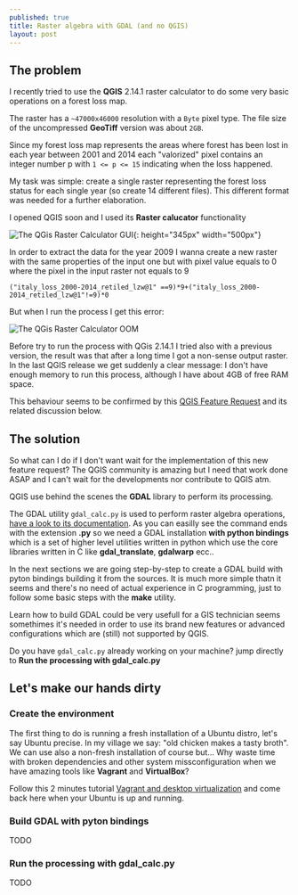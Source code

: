 ```yaml
---
published: true
title: Raster algebra with GDAL (and no QGIS)
layout: post
---
```

## The problem

I recently tried to use the **QGIS** 2.14.1 raster calculator to do some very basic operations on a forest loss map. 

The raster has a `~47000x46000` resolution with a `Byte` pixel type. The file size of the uncompressed **GeoTiff** version was about `2GB`.

Since my forest loss map represents the areas where forest has been lost in each year between 2001 and 2014 each "valorized" pixel contains an integer number p with `1 <= p <= 15` indicating when the loss happened.

My task was simple: create a single raster representing the forest loss status for each single year (so create 14 different files). This different format was needed for a further elaboration.

I opened QGIS soon and I used its **Raster calucator** functionality

![The QGis Raster Calculator GUI](https://rawgit.com/f-ds/f-ds.github.io/master/public/img/raster-calculator.jpg){: height="345px" width="500px"}

In order to extract the data for the year 2009 I wanna create a new raster with the same properties of the input one but with pixel value equals to 0 where the pixel in the input raster not equals to 9

`("italy_loss_2000-2014_retiled_lzw@1" ==9)*9+("italy_loss_2000-2014_retiled_lzw@1"!=9)*0`

But when I run the process I get this error:

![The QGis Raster Calculator OOM](https://rawgit.com/f-ds/f-ds.github.io/master/public/img/raster-calculator-error.jpg)

Before try to run the process with QGis 2.14.1 I tried also with a previous version, the result was that after a long time I got a non-sense output raster.
In the last QGIS release we get suddenly a clear message: I don't have enough memory to run this process, although I have about 4GB of free RAM space.

This behaviour seems to be confirmed by this [QGIS Feature Request](https://hub.qgis.org/issues/13336) and its related discussion below.

## The solution

So what can I do if I don't want wait for the implementation of this new feature request? The QGIS community is amazing but I need that work done ASAP and I can't wait for the developments nor contribute to QGIS atm.

QGIS use behind the scenes the **GDAL** library to perform its processing.

The GDAL utility `gdal_calc.py` is used to perform raster algebra operations, [have a look to its documentation](http://www.gdal.org/gdal_calc.html). As you can easilly see the command ends with the extension  **.py** so we need a GDAL installation **with python bindings** which is a set of higher level utilities written in python which use the core libraries written in C like **gdal_translate**, **gdalwarp** ecc..

In the next sections we are going step-by-step to create a GDAL build with pyton bindings building it from the sources. It is much more simple thatn it seems and there's no need of actual experience in C programming, just to follow some basic steps with the **make** utility.

Learn how to build GDAL could be very usefull for a GIS technician seems somethimes it's needed in order to use its brand new features or advanced configurations which are (still) not supported by QGIS.

Do you have `gdal_calc.py` already working on your machine? jump directly to **Run the processing with gdal_calc.py**

## Let's make our hands dirty

### Create the environment
The first thing to do is running a fresh installation of a Ubuntu distro, let's say Ubuntu precise. In my village we say: "old chicken makes a tasty broth". We can use also a non-fresh installation of course but... Why waste time with broken dependencies and other system missconfiguration when we have amazing tools like **Vagrant** and **VirtualBox**?

Follow this 2 minutes tutorial [Vagrant and desktop virtualization](http://f-ds.github.io/devops/2016/04/14/real-vagrant-in-2-minutes-run-ubuntu-or-centos.html) and come back here when your Ubuntu is up and running.

### Build GDAL with pyton bindings

TODO

### Run the processing with gdal_calc.py

TODO